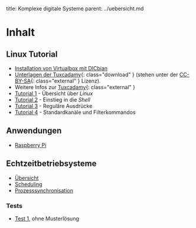 title: Komplexe digitale Systeme
parent: ../uebersicht.md

# Inhalt
## Linux Tutorial
* [Installation von Virtualbox mit DICbian](dicbian.html)
* [Unterlagen der Tuxcadamy]({filename}grd1-de-manual.pdf){: class="download" } (stehen unter der [CC-BY-SA](http://creativecommons.org/licenses/by-sa/4.0/){: class="external" }
  Lizenz).
* Weitere Infos zur [Tuxcadamy](https://www.tuxcademy.org/){: class="external" }
* [Tutorial 1](tutorial1.html) - Übersicht über *Linux*
* [Tutorial 2](tutorial2.html) - Einstieg in die *Shell*
* [Tutorial 3](tutorial3.html) - Reguläre Ausdrücke
* [Tutorial 4](tutorial4.html) - Standardkanäle und Filterkommandos

## Anwendungen
* [Raspberry Pi](raspberrypi.html)

## Echtzeitbetriebsysteme
* [Übersicht](echtzeitbetriebssysteme.html)
* [Scheduling](scheduling.html)
* [Prozesssynchronisation](synchronisation.html)

### Tests
* [Test 1]({filename}test_rtos_1.pdf), ohne Musterlösung
